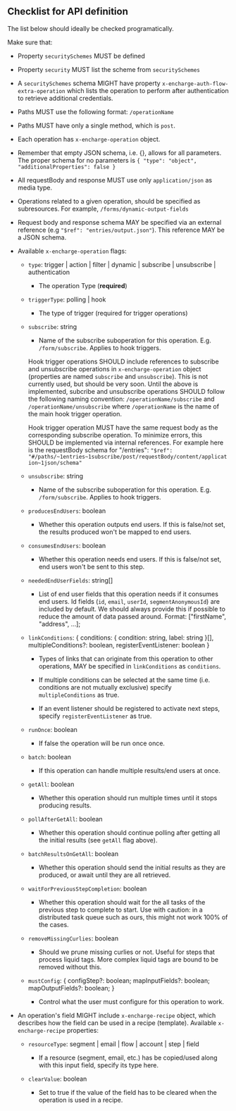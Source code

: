 ## Checklist for API definition

The list below should ideally be checked programatically.

Make sure that:

- Property `securitySchemes` MUST be defined
- Property `security` MUST list the scheme from `securitySchemes`
- A `securitySchemes` schema MIGHT have property `x-encharge-auth-flow-extra-operation`
  which lists the operation to perform after authentication to retrieve additional credentials.
- Paths MUST use the following format: `/operationName`
- Paths MUST have only a single method, which is `post`.
- Each operation has `x-encharge-operation` object.
- Remember that empty JSON schema, i.e. {}, allows for all parameters.
  The proper schema for no parameters is
  `{ "type": "object", "additionalProperties": false }`
- All requestBody and response MUST use only `application/json` as media type.
- Operations related to a given operation, should be specified as
  subresources. For example, `/forms/dynamic-output-fields`
- Request body and response schema MAY be specified via an external reference
  (e.g `"$ref": "entries/output.json"`). This reference MAY be a JSON schema.
- Available `x-encharge-operation` flags:

  - `type`: trigger | action | filter | dynamic | subscribe | unsubscribe | authentication

    - The operation Type (**required**)

  - `triggerType`: polling | hook

    - The type of trigger (required for trigger operations)

  - `subscribe`: string

    - Name of the subscribe suboperation for this operation. E.g. `/form/subscribe`. Applies to hook triggers.

    Hook trigger operations SHOULD include references to subscribe
    and unsubscribe operations in `x-encharge-operation` object
    (properties are named `subscribe` and `unsubscribe`). This is not currently
    used, but should be very soon. Until the above is implemented, subcribe and
    unsubscribe operations SHOULD follow the following naming convention:
    `/operationName/subscribe` and `/operationName/unsubscribe` where
    `/operationName` is the name of the main hook trigger operation.

    Hook trigger operation MUST have the same request body as the
    corresponding subscribe operation. To minimize errors, this SHOULD be
    implemented via internal references. For example here is the requestBody schema
    for "/entries":
    `"$ref": "#/paths/~1entries~1subscribe/post/requestBody/content/application~1json/schema"`

  - `unsubscribe`: string

    - Name of the subscribe suboperation for this operation. E.g. `/form/subscribe`. Applies to hook triggers.

  - `producesEndUsers`: boolean

    - Whether this operation outputs end users. If this is false/not set, the results produced won't be mapped to end users.

  - `consumesEndUsers`: boolean

    - Whether this operation needs end users. If this is false/not set, end users won't be sent to this step.

  - `neededEndUserFields`: string[]

    - List of end user fields that this operation needs if it consumes end users. Id fields (`id`, `email`, `userId`, `segmentAnonymousId`) are included by default. We should always provide this if possible to reduce the amount of data passed around. Format: ["firstName", "address", ...];

  - `linkConditions`: { conditions: { condition: string, label: string }[], multipleConditions?: boolean, registerEventListener: boolean }

    - Types of links that can originate from this operation to other operations, MAY be specified in `linkConditions` as `conditions`.

    - If multiple conditions can be selected at the same time (i.e. conditions are not mutually exclusive) specify `multipleConditions` as true.

    - If an event listener should be registered to activate next steps, specify `registerEventListener` as true.

  - `runOnce`: boolean

    - If false the operation will be run once once.

  - `batch`: boolean

    - If this operation can handle multiple results/end users at once.

  - `getAll`: boolean

    - Whether this operation should run multiple times until it stops producing results.

  - `pollAfterGetAll`: boolean

    - Whether this operation should continue polling after getting all the initial results (see `getAll` flag above).

  - `batchResultsOnGetAll`: boolean

    - Whether this operation should send the initial results as they are produced, or await until they are all retrieved.

  - `waitForPreviousStepCompletion`: boolean

    - Whether this operation should wait for the all tasks of the previous step to complete to start. Use with caution: in a distributed task queue such as ours, this might not work 100% of the cases.

  - `removeMissingCurlies`: boolean

    - Should we prune missing curlies or not. Useful for steps that process liquid tags. More complex liquid tags are bound to be removed without this.

  - `mustConfig`: {
    configStep?: boolean;
    mapInputFields?: boolean;
    mapOutputFields?: boolean;
    }
    - Control what the user must configure for this operation to work.

- An operation's field MIGHT include `x-encharge-recipe` object, which describes how the field can be used in a recipe (template). Available `x-encharge-recipe` properties:

  - `resourceType`: segment | email | flow | account | step | field

    - If a resource (segment, email, etc.) has be copied/used along with this input field, specify its type here.

  - `clearValue`: boolean
    - Set to true if the value of the field has to be cleared when the operation is used in a recipe.
